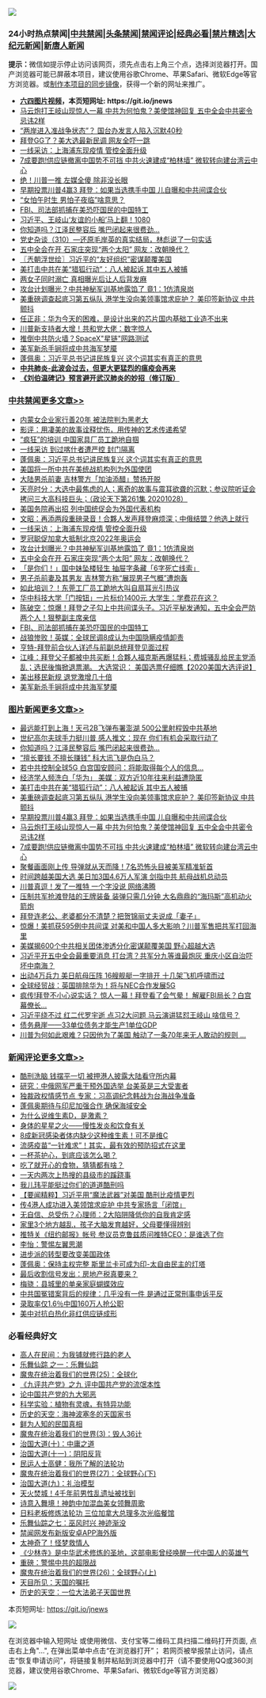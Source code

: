 ![](https://raw.githubusercontent.com/fqnews/bnews/master/64photo/fqnews-qr.jpg)

<div id="tt">
<h3>24小时热点禁闻|<a href="#%E4%B8%AD%E5%85%B1%E7%A6%81%E9%97%BB%E6%9B%B4%E5%A4%9A%E6%96%87%E7%AB%A0">中共禁闻</a>|<a href="#%E5%9B%BE%E7%89%87%E6%96%B0%E9%97%BB%E6%9B%B4%E5%A4%9A%E6%96%87%E7%AB%A0">头条禁闻</a>|<a href="#%E6%96%B0%E9%97%BB%E8%AF%84%E8%AE%BA%E6%9B%B4%E5%A4%9A%E6%96%87%E7%AB%A0">禁闻评论|<a href="#%E5%BF%85%E7%9C%8B%E7%BB%8F%E5%85%B8%E5%A5%BD%E6%96%87">经典必看|<a href="/video.md#%E7%A6%81%E7%89%87%E7%B2%BE%E9%80%89">禁片精选</a>|<a href="https://github.com/fqnews/djy/blob/master/gb/nf1351518.md#1">大纪元新闻</a>|<a href="https://github.com/fqnews/ntdtv/blob/master/gb/prog204.md#1">新唐人新闻</a></h3>
<div><b>提示：</b>微信如提示停止访问该网页，须先点击右上角三个点，选择浏览器打开。国产浏览器可能已屏蔽本项目，建议使用谷歌Chrome、苹果Safari、微软Edge等官方浏览器。或<a href="https://github.com/fqnews/bnews/blob/master/%E5%88%B6%E4%BD%9Cgit%E7%A6%81%E9%97%BB%E9%95%9C%E5%83%8F.md">制作本项目的同步镜像</a>，获得一个新的网址来推广。</div>
<ul>
<li><b><a href="http://d1.bdrive.tk/64.mp4" target="_blank">六四图片视频</a>，本页短网址: https://git.io/jnews</b></li>
<li><a href="/topimagenews/20201028/1421820.md">马云炮打王岐山现惊人一幕 中共为何怕鬼？美使馆神回复 五中全会中共密令忌讳2样</a></li>
<li><a href="/headline/20201028/1421744.md">“两岸进入准战争状态”？ 国台办发言人陷入沉默40秒</a></li>
<li><a href="/taiwannews/20201029/1421956.md">拜登GG了？美大选最新民调 网友全吓一跳</a></li>
<li><a href="/cbnews/20201029/1422062.md">一线采访：上海浦东现疫情 管控全面升级</a></li>
<li><a href="/topimagenews/20201028/1421733.md">7成要跑!供应链撤离中国势不可挡 中共火速建成“柏林墙” 微软转向建台湾云中心</a></li>
<li><a href="/ccpdope/20201029/1421876.md">绝！川普一推 左媒全傻 除非没长眼 </a></li>
<li><a href="/topimagenews/20201029/1421896.md">早期投票川普4赢3 拜登：如果当选携手中国 儿自曝和中共间谍合伙</a></li>
<li><a href="/bannedvideo/20201028/1421745.md">“女怕午时生 男怕子夜临”啥意思？</a></li>
<li><a href="/cbnews/20201029/1421901.md">FBI、司法部抓捕在美恐吓国民的中国特工</a></li>
<li><a href="/bannedvideo/20201029/1421963.md">习近平、王岐山‘友谊的小船’马上翻！1080</a></li>
<li><a href="/topimagenews/20201029/1422198.md">你知道吗？江泽民整容后 嘴巴闭起来很费劲...</a></li>
<li><a href="/bannedvideo/20201028/1421831.md">党史杂谈（310）—还原毛岸英的真实结局，林彪说了一句实话</a></li>
<li><a href="/cbnews/20201029/1421988.md">五中全会在开 石家庄突现“两个太阳” 网友：改朝换代？</a></li>
<li><a href="/ssgc/20201029/1421952.md">〖兲朝浮世绘〗习近平的“友好组织”密谋颠覆美国</a></li>
<li><a href="/topimagenews/20201029/1421973.md">美打击中共在美“猎狐行动”：八人被起诉 其中五人被捕</a></li>
<li><a href="/comments/20201029/1422106.md">两女子同时溺亡 真相曝光后让人后背发麻</a></li>
<li><a href="/cbnews/20201029/1421989.md">攻台计划曝光？中共神秘军训基地露馅了 竟1：1仿清泉岗</a></li>
<li><a href="/topimagenews/20201029/1421907.md">美重磅调查起底习第五纵队 港学生没向美领事馆求庇护？ 美印签新协议 中共颤抖</a></li>
<li><a href="/headline/20201028/1421767.md">任正非：华为今天的困难，是设计出来的芯片国内基础工业造不出来</a></li>
<li><a href="/cnnews/20201029/1422110.md">川普新支持者大增！共和党大佬：数字惊人</a></li>
<li><a href="/lifebaike/20201028/1421737.md">推倒中共防火墙？SpaceX"星链"网路测试</a></li>
<li><a href="/cbnews/20201028/1421734.md">美军新杀手锏将成中共海军梦魇</a></li>
<li><a href="/cbnews/20201029/1422165.md">蓬佩奥：习近平总书记讲民族复兴 这个词其实有真正的意思</a></li>
<li><b><a href="/comments/20200211/1275071.md" target="_blank">中共肺炎-此波会过去，但更大更猛烈的瘟疫会再来</a></b></li>
<li><b><a href="/comments/20200207/1272816.md" target="_blank">《刘伯温碑记》预言避开武汉肺炎的妙招（修订版）</a></b></li>
</ul>
</div>

<div class="catlist">
<h3><a href="/cbnews/" target="_blank">中共禁闻</a><span><a href="/cbnews/" target="_blank" rel="nofollow">更多文章>></a></span></h3>
<ul>
<li><a href="/cbnews/20201029/1422310.md" target="_blank">内蒙女企业家行善20年 被法院判为黑老大</a></li>
<li><a href="/cbnews/20201029/1422274.md" target="_blank">影评：用凄美的故事诠释忧伤，用传神的艺术传递希望</a></li>
<li><a href="/cbnews/20201029/1422277.md" target="_blank">&#8220;疯狂&#8221;的培训 中国家具厂员工跪地自掴</a></li>
<li><a href="/cbnews/20201029/1422216.md" target="_blank">一线采访 到过喀什者遭严控 封门隔离</a></li>
<li><a href="/cbnews/20201029/1422165.md" target="_blank">蓬佩奥：习近平总书记讲民族复兴 这个词其实有真正的意思</a></li>
<li><a href="/cbnews/20201029/1422164.md" target="_blank">美国将一所中共在美统战机构列为外国使团</a></li>
<li><a href="/cbnews/20201029/1422140.md" target="_blank">大陆男杀前妻 吉林警方「加油添醋」赞扬开脱</a></li>
<li><a href="/cbnews/20201029/1422098.md" target="_blank">天亮时分：大选中最焦虑的人；离奇的故事与震耳欲聋的沉默；参议院听证会拷问三大高科技巨头；（政论天下第261集 20201028）</a></li>
<li><a href="/cbnews/20201029/1422074.md" target="_blank">美国务院再出招 列中国统促会为外国代表机构</a></li>
<li><a href="/cbnews/20201029/1422073.md" target="_blank">文昭：再添两段重磅录音！合夥人发声拜登麻烦深；中俄结盟？他选上就行</a></li>
<li><a href="/cbnews/20201029/1422062.md" target="_blank">一线采访：上海浦东现疫情 管控全面升级</a></li>
<li><a href="/cbnews/20201029/1421990.md" target="_blank">罗冠聪促加拿大抵制北京2022年奥运会</a></li>
<li><a href="/cbnews/20201029/1421989.md" target="_blank">攻台计划曝光？中共神秘军训基地露馅了 竟1：1仿清泉岗</a></li>
<li><a href="/cbnews/20201029/1421988.md" target="_blank">五中全会在开 石家庄突现“两个太阳” 网友：改朝换代？</a></li>
<li><a href="/cbnews/20201029/1421987.md" target="_blank">「是你们！」国中妹坠楼轻生 抽屉字条藏「6字死亡线索」</a></li>
<li><a href="/cbnews/20201029/1421986.md" target="_blank">男子杀前妻及其男友 吉林警方称“展现男子气概”遭炮轰</a></li>
<li><a href="/cbnews/20201029/1421985.md" target="_blank">如此培训？！东莞工厂员工跪地大叫自扇耳光引热议</a></li>
<li><a href="/cbnews/20201029/1421984.md" target="_blank">华中科技大学「门按钮」一片标价1400元 大学生：学费花在这？</a></li>
<li><a href="/cbnews/20201029/1421982.md" target="_blank">陈破空：惊爆！拜登之子勾上中共间谍头子。习近平秘发通知，五中全会严防两个人！狠整副主席亲信</a></li>
<li><a href="/cbnews/20201029/1421901.md" target="_blank">FBI、司法部抓捕在美恐吓国民的中国特工</a></li>
<li><a href="/cbnews/20201028/1421869.md" target="_blank">战狼惨败！英媒：全球民调8成认为中国隐瞒疫情卸责</a></li>
<li><a href="/cbnews/20201028/1421868.md" target="_blank">亨特-拜登前合伙人详述与前副总统拜登见面过程</a></li>
<li><a href="/cbnews/20201028/1421860.md" target="_blank">江峰：拜登父子都被中共买断！合夥人福克斯再爆猛料；费城骚乱给民主党添乱；选民後悔掀退票潮。 大选常识： 美国选票仔细瞧【2020美国大选评说】</a></li>
<li><a href="/cbnews/20201028/1421705.md" target="_blank">美出移民新规 退党激增几十倍</a></li>
<li><a href="/cbnews/20201028/1421734.md" target="_blank">美军新杀手锏将成中共海军梦魇</a></li>

</ul>
</div>
<div class="catlist">
<h3><a href="/topimagenews/" target="_blank">图片新闻</a><span><a href="/topimagenews/" target="_blank" rel="nofollow">更多文章>></a></span></h3>
<ul>
<li><a href="/topimagenews/20201029/1422258.md" target="_blank">最远能打到上海！天弓2B飞弹布署澎湖 500公里射程毁中共基地</a></li>
<li><a href="/topimagenews/20201029/1422215.md" target="_blank">世纪高尔夫球手力挺川普 感人推文：现在 你们有机会采取行动了</a></li>
<li><a href="/topimagenews/20201029/1422198.md" target="_blank">你知道吗？江泽民整容后 嘴巴闭起来很费劲&#8230;</a></li>
<li><a href="/topimagenews/20201029/1422138.md" target="_blank">“擅长要钱 不擅长赚钱” 科大讯飞是伪白马？</a></li>
<li><a href="/topimagenews/20201029/1422100.md" target="_blank">若中共控制全球5G 白宫国安顾问：将能取得每个人的信息&#8230;</a></li>
<li><a href="/topimagenews/20201029/1421983.md" target="_blank">经济学人频洗白「华为」 美媒︰双方近10年往来利益遭隐匿</a></li>
<li><a href="/topimagenews/20201029/1421973.md" target="_blank">美打击中共在美“猎狐行动”：八人被起诉 其中五人被捕</a></li>
<li><a href="/topimagenews/20201029/1421907.md" target="_blank">美重磅调查起底习第五纵队 港学生没向美领事馆求庇护？ 美印签新协议 中共颤抖</a></li>
<li><a href="/topimagenews/20201029/1421896.md" target="_blank">早期投票川普4赢3 拜登：如果当选携手中国 儿自曝和中共间谍合伙</a></li>
<li><a href="/topimagenews/20201028/1421820.md" target="_blank">马云炮打王岐山现惊人一幕 中共为何怕鬼？美使馆神回复 五中全会中共密令忌讳2样</a></li>
<li><a href="/topimagenews/20201028/1421733.md" target="_blank">7成要跑!供应链撤离中国势不可挡 中共火速建成“柏林墙” 微软转向建台湾云中心</a></li>
<li><a href="/topimagenews/20201028/1421679.md" target="_blank">聚餐画面刚上传 导弹就从天而降！7名恐怖头目被美军精准斩首</a></li>
<li><a href="/topimagenews/20201028/1421678.md" target="_blank">时间跨越美国大选 美日加3国4.6万人军演 剑指中共 航母战机总动员</a></li>
<li><a href="/topimagenews/20201028/1421638.md" target="_blank">川普真逗！发了一推特 一个字没说 网络沸腾</a></li>
<li><a href="/topimagenews/20201028/1421637.md" target="_blank">压制共军抢滩登陆的王牌装备 装弹只需几分钟 大名鼎鼎的“海玛斯”高机动火箭炮</a></li>
<li><a href="/topimagenews/20201028/1421562.md" target="_blank">拜登连老公、老婆都分不清楚？把贺锦丽丈夫说成「妻子」</a></li>
<li><a href="/topimagenews/20201028/1421324.md" target="_blank">惊爆！美抓获595例中共间谍 对美和中国人多大影响？川普军售把共军打回海里</a></li>
<li><a href="/topimagenews/20201028/1421323.md" target="_blank">美媒揭600个中共相关团体渗透分化密谋颠覆美国 野心超越大选</a></li>
<li><a href="/topimagenews/20201027/1421239.md" target="_blank">习近平开五中全会最重要消息 打台湾？共军分九等谁最炮灰 重庆小区自治吓坏中南海？</a></li>
<li><a href="/topimagenews/20201027/1420910.md" target="_blank">出动4万兵力 美日航母压阵 16艘舰艇一字排开 十几架飞机呼啸而过</a></li>
<li><a href="/topimagenews/20201027/1420728.md" target="_blank">全球经贸战：英国排除华为！将与NEC合作发展5G</a></li>
<li><a href="/topimagenews/20201026/1420667.md" target="_blank">疯传!拜登不小心说实话？ 惊人一幕！拜登看了会气晕！ 解雇FBI局长？白宫幕僚长&#8230;</a></li>
<li><a href="/topimagenews/20201026/1420612.md" target="_blank">习近平绕不过 红二代罗宇逝 点习2大问题 马云演讲猛怼王岐山 啥信号？</a></li>
<li><a href="/topimagenews/20201026/1420478.md" target="_blank">债务悬崖——33单位债务才能生产1单位GDP</a></li>
<li><a href="/topimagenews/20201026/1420441.md" target="_blank">川普为何如此艰难？只因他为了美国 触动了一条70年来无人敢动的规则 &#8230;</a></li>

</ul>
</div>
<div class="catlist">
<h3><a href="/comments/" target="_blank">新闻评论</a><span><a href="/comments/" target="_blank" rel="nofollow">更多文章>></a></span></h3>
<ul>
<li><a href="/comments/20201029/1422314.md" target="_blank">酷刑洗脑 钱摆平一切 被押港人披露大陆看守所内幕</a></li>
<li><a href="/comments/20201029/1422313.md" target="_blank">研究：中俄网军严重干预外国选举 台美英是三大受害者</a></li>
<li><a href="/comments/20201029/1422300.md" target="_blank">独裁政权情感节点 专家：习高调纪念韩战为台海战争准备</a></li>
<li><a href="/comments/20201029/1422245.md" target="_blank">蓬佩奥期待与印尼加强合作 确保海域安全</a></li>
<li><a href="/comments/20201029/1422244.md" target="_blank">为什么说维生素D，是激素？</a></li>
<li><a href="/comments/20201029/1422243.md" target="_blank">身体的星星之火——慢性发炎和饮食有关</a></li>
<li><a href="/comments/20201029/1422242.md" target="_blank">8成新冠感染者体内缺少这种维生素！可不是维C</a></li>
<li><a href="/comments/20201029/1422241.md" target="_blank">流感疫苗“一针难求”！其实，最有效的预防招式在这里</a></li>
<li><a href="/comments/20201029/1422240.md" target="_blank">一杯茶护心，到底应该怎么喝？</a></li>
<li><a href="/comments/20201029/1422239.md" target="_blank">吃了就开心的食物，猜猜都有啥？</a></li>
<li><a href="/comments/20201029/1422209.md" target="_blank">一天内两次上热搜的县级市的蹊跷事</a></li>
<li><a href="/comments/20201029/1422208.md" target="_blank">我儿玮平能挺过你们的道道酷刑吗</a></li>
<li><a href="/comments/20201029/1422207.md" target="_blank">【要闻精粹】习近平用“魔法武器”对美国 酷刑比疫情更烈</a></li>
<li><a href="/comments/20201029/1422202.md" target="_blank">传4港人成功进入美领馆求庇护 中共专家扬言「闭馆」</a></li>
<li><a href="/comments/20201029/1422182.md" target="_blank">无自信、总受伤？心理师：2大陷阱降低你的自我肯定感</a></li>
<li><a href="/comments/20201029/1422181.md" target="_blank">家里3个地方越乱，孩子大脑发育越好，父母要懂得辨别</a></li>
<li><a href="/comments/20201029/1422175.md" target="_blank">推特关《纽约邮报》帐号 参议员克鲁兹质问推特CEO：是谁选了你</a></li>
<li><a href="/comments/20201029/1422171.md" target="_blank">李怡：警惕左翼思潮</a></li>
<li><a href="/comments/20201029/1422170.md" target="_blank">进步派的转型要改变美国政体</a></li>
<li><a href="/comments/20201029/1422159.md" target="_blank">蓬佩奥：保持主权完整 斯里兰卡可成为印-太自由民主的灯塔</a></li>
<li><a href="/comments/20201029/1422156.md" target="_blank">最后收割信号发出：房地产税真要来？</a></li>
<li><a href="/comments/20201029/1422155.md" target="_blank">梅骁：县城里的单亲家庭蝴蝶效应</a></li>
<li><a href="/comments/20201029/1422154.md" target="_blank">中共国冤错案背后的规律：几乎没有一件 是通过正常刑事申诉平反</a></li>
<li><a href="/comments/20201029/1422137.md" target="_blank">录取率仅1.6％中国160万人抢公职</a></li>
<li><a href="/comments/20201029/1422136.md" target="_blank">美中对抗白热化非红供应链成形</a></li>

</ul>
</div>

<div class="catlist">
<h3>必看经典好文</h3>
<ul>
<li><a href="/tculture/20121023/72121.md" target="_blank">高人在民间：为我铺就修行路的老人</a></li>
<li><a href="/tculture/20170710/789533.md" target="_blank">乐舞仙踪 之一：乐舞仙踪</a></li>
<li><a href="/comments/20181017/1014654.md" target="_blank">魔鬼在统治着我们的世界(25)：全球化</a></li>
<li><a href="/bookonline/20131116/201045.md" target="_blank">《九评共产党》之九 评中国共产党的流氓本性</a></li>
<li><a href="/comments/20200717/1361899.md" target="_blank">论中国共产党的九大邪恶</a></li>
<li><a href="/comments/20200605/783205.md" target="_blank">科学实验：植物有灵魂，有特异功能</a></li>
<li><a href="/tculture/xiulian/20170318/732480.md" target="_blank">历史的天空：海神波塞冬的天国家书</a></li>
<li><a href="/comments/20200926/1403589.md" target="_blank">鲜为人知的民国真相</a></li>
<li><a href="/topimagenews/20180521/945342.md" target="_blank">魔鬼在统治着我们的世界(3)：毁人36计</a></li>
<li><a href="/cbnews/20180316/915423.md" target="_blank">治国大道(十)：中庸之道</a></li>
<li><a href="/cbnews/20180317/915893.md" target="_blank">治国大道(十一)：阴阳反背</a></li>
<li><a href="/ccpdope/20200729/1369047.md" target="_blank">民运人士高健：我所了解的法轮功</a></li>
<li><a href="/comments/20181224/1052333.md" target="_blank">魔鬼在统治着我们的世界(27)：全球野心(下)</a></li>
<li><a href="/cbnews/20180315/914943.md" target="_blank">治国大道(九)：礼治模型</a></li>
<li><a href="/ccpdope/20181219/1049286.md" target="_blank">天火焚城！4千年前男性乱遗址被找到</a></li>
<li><a href="/topimagenews/20170208/656009.md" target="_blank">诗意入舞境！神韵中加混血美女领舞周歌</a></li>
<li><a href="/comments/20200531/1337359.md" target="_blank">日料老板修炼法轮功 三位加拿大总理多次光临餐馆</a></li>
<li><a href="/tculture/20190101/792550.md" target="_blank">乐舞仙踪之七：巫风时兴 神迹渐没</a></li>
<li><a href="/comments/20200627/783266.md" target="_blank">禁闻网发布新版安卓APP海外版</a></li>
<li><a href="/ccpdope/20200907/1392129.md" target="_blank">太神奇了！怪梦救情人</a></li>
<li><a href="/comments/20201013/1412612.md" target="_blank">《少林寺》是中华武术修炼的圣地，这部电影曾经唤醒一代中国人的英雄气</a></li>
<li><a href="/comments/20200717/1362287.md" target="_blank">重磅：警惕中共的超限战</a></li>
<li><a href="/comments/20181210/1044798.md" target="_blank">魔鬼在统治着我们的世界(26)：全球野心(上)</a></li>
<li><a href="/tculture/20180919/1000196.md" target="_blank">天目所见：天国的嘱托</a></li>
<li><a href="/tculture/20121025/73067.md" target="_blank">历史的天空：一位大法弟子天国世界</a></li>

</ul>
</div>

本页短网址: https://git.io/jnews

![](https://raw.githubusercontent.com/fqnews/bnews/master/64photo/fqnews-qr.jpg)

在浏览器中输入短网址 或使用微信、支付宝等二维码工具扫描二维码打开页面, 点击右上角"...", 在弹出菜单中点击“在浏览器打开”； 若网页被举报禁止访问，请点击“恢复申请访问”，将链接复制并粘贴到浏览器中打开（请不要使用QQ或360浏览器，建议使用谷歌Chrome、苹果Safari、微软Edge等官方浏览器）

![](https://raw.githubusercontent.com/fqnews/bnews/master/64photo/wx.jpg)